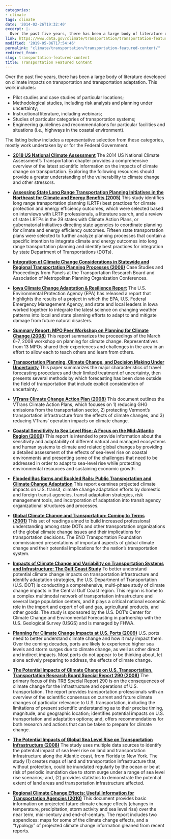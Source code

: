 ```yaml
---
categories:
- climate
tags: climate
date: '2014-02-26T19:32:40'
excerpt: |-
  Over the past five years, there has been a large body of literature developed on climate impacts on transportation and transportation adaptation. This work includes…
link: https://www.data.gov/climate/transportation/transportation-featured-content/
modified: '2019-05-06T17:54:46'
permalink: "climate/transportation/transportation-featured-content/"
redirect_from:
slug: transportation-featured-content
title: Transportation Featured Content
---
```


Over the past five years, there has been a large body of literature developed on climate impacts on transportation and transportation adaptation. This work includes:

*   Pilot studies and case studies of particular locations;
*   Methodological studies, including risk analysis and planning under uncertainty;
*   Instructional literature, including webinars;
*   Studies of particular categories of transportation systems;
*   Engineering guidelines and recommendations for particular facilities and situations (i.e., highways in the coastal environment).

The listing below includes a representative selection from these categories, mostly work undertaken by or for the Federal Government.

*   **[2018 US National Climate Assessment](https://nca2018.globalchange.gov/chapter/12/)** The 2014 US National Climate Assessment’s Transportation chapter provides a comprehensive overview of the latest scientific information on the impacts of climate change on transportation. Exploring the following resources should provide a greater understanding of the vulnerability to climate change and other stressors.

*   **[Assessing State Long Range Transportation Planning Initiatives in the Northeast for Climate and Energy Benefits (2005)](https://cms.dot.gov/sites/dot.gov/files/docs/final-bbg.pdf)** This study identifies long range transportation planning (LRTP) best practices for climate protection and energy efficiency outcomes, which were selected based on interviews with LRTP professionals, a literature search, and a review of state LRTPs in the 29 states with Climate Action Plans, or gubernatorial initiatives directing state agencies to coordinate planning for climate and energy efficiency outcomes. Fifteen state transportation plans were selected to further analyze planning processes that contain a specific intention to integrate climate and energy outcomes into long range transportation planning and identify best practices for integration by state Department of Transportations (DOTs).

*   **[Integration of Climate Change Considerations in Statewide and Regional Transportation Planning Processes (2009)](https://rosap.ntl.bts.gov/view/dot/12159 "Integration of Climate Change Considerations in Statewide and Regional Transportation Planning Processes")** Case Studies and Proceedings from Panels at the Transportation Research Board and Association of Metropolitan Planning Organization Conferences.

*   **[Iowa Climate Change Adaptation & Resilience Report](https://www.epa.gov/sites/production/files/documents/iowa_climate_adaptation_report.pdf "You are leaving DOT")** The U.S. Environmental Protection Agency (EPA) has released a report that highlights the results of a project in which the EPA, U.S. Federal Emergency Management Agency, and state and local leaders in Iowa worked together to integrate the latest science on changing weather patterns into local and state planning efforts to adapt to and mitigate damage from future natural disasters.

*   **[Summary Report: MPO Peer Workshop on Planning for Climate Change (2008)](https://www.ampo.org/assets/library/171_workshopclimatechgseattle.pdf "You are leaving DOT")** This report summarizes the proceedings of the March 6-7, 2008 workshop on planning for climate change. Representatives from 13 MPOs shared their experiences and challenges in the area in an effort to allow each to teach others and learn from others.

*   **[Transportation Planning, Climate Change, and Decision Making Under Uncertainty](https://onlinepubs.trb.org/onlinepubs/sr/sr290DewarWachs.pdf "You are leaving DOT")** This paper summarizes the major characteristics of travel forecasting procedures and their limited treatment of uncertainty, then presents several methods by which forecasting has been done outside the field of transportation that include explicit consideration of uncertainty.

*   **[VTrans Climate Change Action Plan (2008)](https://vtransengineering.vermont.gov/sites/aot_program_development/files/documents/environmental/VTransClimateActionPlanfinal1.pdf "You are leaving DOT")** This document outlines the VTrans Climate Action Plans, which focuses on 1) reducing GHG emissions from the transportation sector, 2) protecting Vermont’s transportation infrastructure from the effects of climate changes, and 3) reducing VTrans’ operation impacts on climate change.

*   **[Coastal Sensitivity to Sea Level Rise: A Focus on the Mid-Atlantic Region (2009](https://downloads.globalchange.gov/sap/sap4-1/sap4-1-final-report-all.pdf "You are leaving DOT"))** This report is intended to provide information about the sensitivity and adaptability of different natural and managed ecosystems and human systems to climate and related global changes by providing a detailed assessment of the effects of sea-level rise on coastal environments and presenting some of the challenges that need to be addressed in order to adapt to sea-level rise while protecting environmental resources and sustaining economic growth.

*   **[Flooded Bus Barns and Buckled Rails: Public Transportation and Climate Change Adaptation](https://www.transit.dot.gov/sites/fta.dot.gov/files/FTA_0001_-_Flooded_Bus_Barns_and_Buckled_Rails.pdf)** This report examines projected climate impacts on U.S. transit, climate change adaptation efforts by domestic and foreign transit agencies, transit adaptation strategies, risk management tools, and incorporation of adaptation into transit agency organizational structures and processes.

*   **[Global Climate Change and Transportation: Coming to Terms (2001)](https://www.trb.org/TRBNet/ProjectDisplay.asp?ProjectID=1317 "You are leaving DOT")** This set of readings aimed to build increased professional understanding among state DOTs and other transportation organizations of the global climate change issues and their implications for transportation decisions. The ENO Transportation Foundation commissioned presentations of important aspects of global climate change and their potential implications for the nation’s transportation system.

*   **[Impacts of Climate Change and Variability on Transportation Systems and Infrastructure: The Gulf Coast Study](https://www.fhwa.dot.gov/environment/climate_change/adaptation/ongoing_and_current_research/gulf_coast_study/ "You are leaving DOT")** To better understand potential climate change impacts on transportation infrastructure and identify adaptation strategies, the U.S. Department of Transportation (U.S. DOT) is conducting a comprehensive, multi-phase study of climate change impacts in the Central Gulf Coast region. This region is home to a complex multimodal network of transportation infrastructure and several large population centers, and it plays a critical national economic role in the import and export of oil and gas, agricultural products, and other goods. The study is sponsored by the U.S. DOT’s Center for Climate Change and Environmental Forecasting in partnership with the U.S. Geological Survey (USGS) and is managed by FHWA.

*   **[Planning for Climate Change Impacts at U.S. Ports (2009)](https://pubsindex.trb.org/document/view/default.asp?lbid=881123 "You are leaving DOT")** U.S. ports need to better understand climate change and how it may impact them. Over the coming decades, ports are likely to experience higher sea levels and storm surges due to climate change, as well as other direct and indirect impacts. Most ports do not appear to be thinking about, let alone actively preparing to address, the effects of climate change.

*   **[The Potential Impacts of Climate Change on U.S. Transportation, Transportation Research Board Special Report 290 (2008)](https://www.trb.org/news/blurb_detail.asp?ID=8794 "You are leaving DOT")** The primary focus of this TRB Special Report 290 is on the consequences of climate change for the infrastructure and operations of U.S. transportation. The report provides transportation professionals with an overview of the scientific consensus on current and future climate changes of particular relevance to U.S. transportation, including the limitations of present scientific understanding as to their precise timing, magnitude, and geographic location; identifies potential impacts on U.S. transportation and adaptation options; and, offers recommendations for both research and actions that can be taken to prepare for climate change.

*   **[The Potential Impacts of Global Sea Level Rise on Transportation Infrastructure (2008)](https://www.transportation.gov/sites/dot.gov/files/docs/sea-level-rise-entire-report.pdf)** The study uses multiple data sources to identify the potential impact of sea level rise on land and transportation infrastructure along the Atlantic coast, from Florida to New York. The study (1) creates maps of land and transportation infrastructure that, without protection, could be inundated regularly by the ocean or be at risk of periodic inundation due to storm surge under a range of sea level rise scenarios; and, (2) provides statistics to demonstrate the potential extent of land areas and transportation infrastructure affected.

*   **[Regional Climate Change Effects: Useful Information for Transportation Agencies (2010)](https://www.fhwa.dot.gov/environment/climate_change/adaptation/publications_and_tools/climate_effects/climate_effects.pdf "Regional Climate Change Effects: Useful Information for Transportation Agencies (2010)")** This document provides basic information on projected future climate change effects (changes in temperature, precipitation, storm activity and sea level rise) over the near term, mid-century and end-of-century. The report includes two appendices: maps for some of the climate change effects, and a “typology” of projected climate change information gleaned from recent reports.
